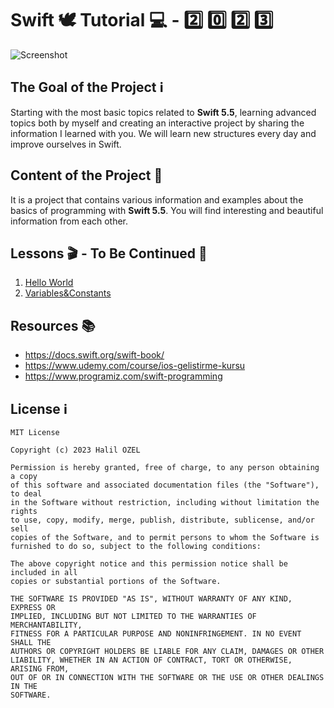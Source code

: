 # Swift 🕊 Tutorial 💻 - 2️⃣ 0️⃣ 2️⃣ 3️⃣

![Screenshot](https://miro.medium.com/max/1400/1*4IWsNF0FGF9zhMuipgN5Tw.jpeg)

## The Goal of the Project ℹ️

Starting with the most basic topics related to **Swift 5.5**, learning advanced topics both by myself and creating an interactive project by sharing the information I learned with you. We will learn new structures every day and improve ourselves in Swift.

## Content of the Project 👀
It is a project that contains various information and examples about the basics of programming with **Swift 5.5**. You will find interesting and beautiful information from each other.


## Lessons 🎬 - To Be Continued 👀

1. [Hello World](https://github.com/halilozel1903/SwiftTutorial2022/blob/main/%2301-HelloWorld.playground/Contents.swift)
2. [Variables&Constants](https://github.com/halilozel1903/SwiftTutorial2022/blob/main/%2302-Variables%26Constants.playground/Contents.swift)


## Resources 📚

-  https://docs.swift.org/swift-book/
-  https://www.udemy.com/course/ios-gelistirme-kursu
-  https://www.programiz.com/swift-programming



## License ℹ️
```
MIT License

Copyright (c) 2023 Halil OZEL

Permission is hereby granted, free of charge, to any person obtaining a copy
of this software and associated documentation files (the "Software"), to deal
in the Software without restriction, including without limitation the rights
to use, copy, modify, merge, publish, distribute, sublicense, and/or sell
copies of the Software, and to permit persons to whom the Software is
furnished to do so, subject to the following conditions:

The above copyright notice and this permission notice shall be included in all
copies or substantial portions of the Software.

THE SOFTWARE IS PROVIDED "AS IS", WITHOUT WARRANTY OF ANY KIND, EXPRESS OR
IMPLIED, INCLUDING BUT NOT LIMITED TO THE WARRANTIES OF MERCHANTABILITY,
FITNESS FOR A PARTICULAR PURPOSE AND NONINFRINGEMENT. IN NO EVENT SHALL THE
AUTHORS OR COPYRIGHT HOLDERS BE LIABLE FOR ANY CLAIM, DAMAGES OR OTHER
LIABILITY, WHETHER IN AN ACTION OF CONTRACT, TORT OR OTHERWISE, ARISING FROM,
OUT OF OR IN CONNECTION WITH THE SOFTWARE OR THE USE OR OTHER DEALINGS IN THE
SOFTWARE.
```
 
